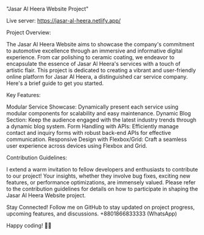 
"Jasar Al Heera Website Project"

Live server: https://jasar-al-heera.netlify.app/

Project Overview:

The Jasar Al Heera Website aims to showcase the company's commitment to automotive excellence through an immersive and informative digital experience. From car polishing to ceramic coating, we endeavor to encapsulate the essence of Jasar Al Heera's services with a touch of artistic flair. This project is dedicated to creating a vibrant and user-friendly online platform for Jasar Al Heera, a distinguished car service company. Here's a brief guide to get you started.

Key Features:

Modular Service Showcase: Dynamically present each service using modular components for scalability and easy maintenance.
Dynamic Blog Section: Keep the audience engaged with the latest industry trends through a dynamic blog system.
Form Handling with APIs: Efficiently manage contact and inquiry forms with robust back-end APIs for effective communication.
Responsive Design with Flexbox/Grid: Craft a seamless user experience across devices using Flexbox and Grid.

Contribution Guidelines:

I extend a warm invitation to fellow developers and enthusiasts to contribute to our project! Your insights, whether they involve bug fixes, exciting new features, or performance optimizations, are immensely valued. Please refer to the contribution guidelines for details on how to participate in shaping the Jasar Al Heera Website project.

Stay Connected!
Follow me on GitHub to stay updated on project progress, upcoming features, and discussions.
+8801866833333 (WhatsApp)

Happy coding! 🚗✨
